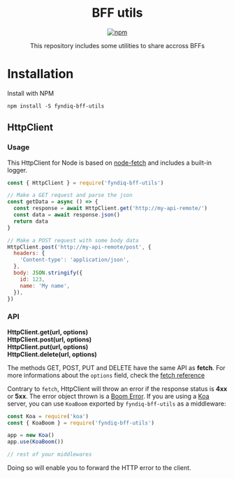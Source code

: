 <center>

# BFF utils

[![npm](https://img.shields.io/npm/v/fyndiq-bff-utils.svg?style=flat-square)](https://www.npmjs.com/package/fyndiq-bff-utils)

This repository includes some utilities to share accross BFFs

</center>


# Installation

Install with NPM

`npm install -S fyndiq-bff-utils`

## HttpClient

### Usage

This HttpClient for Node is based on [node-fetch](https://github.com/bitinn/node-fetch) and includes a built-in logger.

``` js
const { HttpClient } = require('fyndiq-bff-utils')

// Make a GET request and parse the json
const getData = async () => {
  const response = await HttpClient.get('http://my-api-remote/')
  const data = await response.json()
  return data
}

// Make a POST request with some body data
HttpClient.post('http://my-api-remote/post', {
  headers: {
    'Content-type': 'application/json',
  },
  body: JSON.stringify({
    id: 123,
    name: 'My name',
  }),
})
```

### API

**HttpClient.get(url, options)**  
**HttpClient.post(url, options)**  
**HttpClient.put(url, options)**  
**HttpClient.delete(url, options)**  

The methods GET, POST, PUT and DELETE have the same API as **fetch**. For more informations about the `options` field, check the [fetch reference](https://developer.mozilla.org/en-US/docs/Web/API/WindowOrWorkerGlobalScope/fetch#Syntax)

Contrary to `fetch`, HttpClient will throw an error if the response status is **4xx** or **5xx**. The error object thrown is a [Boom Error](https://github.com/hapijs/boom). If you are using a [Koa](http://koajs.com/) server, you can use `KoaBoom` exported by `fyndiq-bff-utils` as a middleware:

``` js
const Koa = require('koa')
const { KoaBoom } = require('fyndiq-bff-utils')

app = new Koa()
app.use(KoaBoom())

// rest of your middlewares
```

Doing so will enable you to forward the HTTP error to the client.
